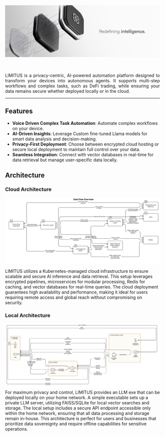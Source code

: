 <h1 style="height: 200px; overflow: hidden; ">
  <img src="media/banner.png" style="width: 100%;" alt="banner" >
</h1>

<div align="center">
  <p align="justify">
    LIMITUS is a privacy-centric, AI-powered automation platform designed to transform your devices into autonomous agents. It supports multi-step workflows and complex tasks, such as DeFi trading, while ensuring your data remains secure whether deployed locally or in the cloud.
  </p>
</div>


---

## Features

- **Voice Driven Complex Task Automation**: Automate complex workflows on your device.
- **AI-Driven Insights**: Leverage Custom fine-tuned Llama models for smart data analysis and decision-making.
- **Privacy-First Deployment**: Choose between encrypted cloud hosting or secure local deployment to maintain full control over your data.
- **Seamless Integration**: Connect with vector databases in real-time for data retrieval but manage user-specific data locally.


## Architecture

### Cloud Architecture

<img src="media/architecture.png">

LIMITUS utilizes a Kubernetes-managed cloud infrastructure to ensure scalable and secure AI inference and data retrieval. This setup leverages encrypted pipelines, microservices for modular processing, Redis for caching, and vector databases for real-time queries. The cloud deployment guarantees high availability and performance, making it ideal for users requiring remote access and global reach without compromising on security.

### Local Architecture

<img src="media/local_architecture.png">
For maximum privacy and control, LIMITUS provides an LLM exe that can be deployed locally on your home network. A simple executable sets up a private LLM server, utilizing FAISS/SQLite for local vector searches and storage. The local setup includes a secure API endpoint accessible only within the home network, ensuring that all data processing and storage remain in-house. This architecture is perfect for users and businesses that prioritize data sovereignty and require offline capabilities for sensitive operations.
